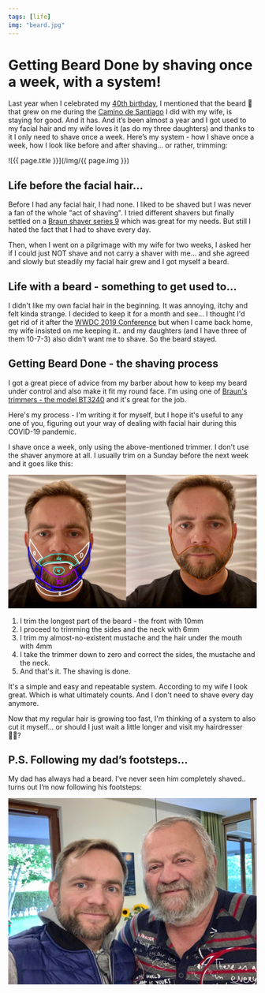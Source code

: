 ```yaml
---
tags: [life]
img: "beard.jpg"
---
```


# Getting Beard Done by shaving once a week, with a system!

Last year when I celebrated my [40th birthday](https://sliwinski.com/forty), I mentioned that the beard 🧔 that grew on me during the [Camino de Santiago](/podcast-187/) I did with my wife, is staying for good. And it has. And it’s been almost a year and I got used to my facial hair and my wife loves it (as do my three daughters) and thanks to it I only need to shave once a week. Here’s my system - how I shave once a week, how I look like before and after shaving... or rather, trimming:

<!--More-->

![{{ page.title }}](/img/{{ page.img }})

## Life before the facial hair...

Before I had any facial hair, I had none. I liked to be shaved but I was never a fan of the whole "act of shaving". I tried different shavers but finally settled on a [Braun shaver series 9](https://us.braun.com/en-us/male-grooming/shavers-for-men/series-9) which was great for my needs. But still I hated the fact that I had to shave every day.

Then, when I went on a pilgrimage with my wife for two weeks, I asked her if I could just NOT shave and not carry a shaver with me... and she agreed and slowly but steadily my facial hair grew and I got myself a beard.

## Life with a beard - something to get used to...

I didn't like my own facial hair in the beginning. It was annoying, itchy and felt kinda strange. I decided to keep it for a month and see... I thought I'd get rid of it after the [WWDC 2019 Conference](/podcast-189) but when I came back home, my wife insisted on me keeping it.. and my daughters (and I have three of them 10-7-3) also didn't want me to shave. So the beard stayed.

## Getting Beard Done - the shaving process

I got a great piece of advice from my barber about how to keep my beard under control and also make it fit my round face. I'm using one of [Braun's trimmers - the model BT3240](https://us.braun.com/en-us/male-grooming/stylers-and-trimmers/beard-trimmer) and it's great for the job.

Here's my process - I'm writing it for myself, but I hope it's useful to any one of you, figuring out your way of dealing with facial hair during this COVID-19 pandemic.

I shave once a week, only using the above-mentioned trimmer. I don't use the shaver anymore at all. I usually trim on a Sunday before the next week and it goes like this:

![Getting Beard Done by shaving once a week, with a system! 2](/img/beard-2.jpg)

1. I trim the longest part of the beard - the front with 10mm
2. I proceed to trimming the sides and the neck with 6mm
3. I trim my almost-no-existent mustache and the hair under the mouth with 4mm
4. I take the trimmer down to zero and correct the sides, the mustache and the neck.
5. And that's it. The shaving is done.

It's a simple and easy and repeatable system. According to my wife I look great. Which is what ultimately counts. And I don't need to shave every day anymore.

Now that my regular hair is growing too fast, I'm thinking of a system to also cut it myself... or should I just wait a little longer and visit my hairdresser 💇‍♂️?

## P.S. Following my dad’s footsteps...

My dad has always had a beard. I’ve never seen him completely shaved.. turns out I’m now following his footsteps:

![Getting Beard Done by shaving once a week, with a system! 3](/img/beard-3.jpg)

[n]: https://michael.gratis/nozbe
[p]: /podcast
